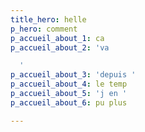 ```yaml
---
title_hero: helle
p_hero: comment
p_accueil_about_1: ca
p_accueil_about_2: 'va

  '
p_accueil_about_3: 'depuis '
p_accueil_about_4: le temp
p_accueil_about_5: 'j en '
p_accueil_about_6: pu plus

---
```

